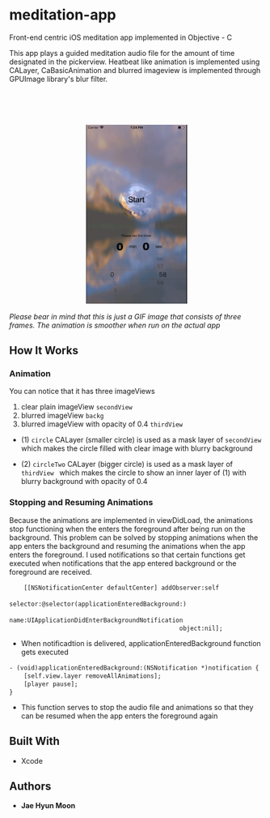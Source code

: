 # meditation-app
Front-end centric iOS meditation app implemented in Objective - C

This app plays a guided meditation audio file for the amount of time designated in the pickerview. 
Heatbeat like animation is implemented using CALayer, CaBasicAnimation and blurred imageview is implemented through GPUImage library's blur filter.                                                                                                         
&nbsp;&nbsp;&nbsp;&nbsp;&nbsp;&nbsp;&nbsp;&nbsp;&nbsp;&nbsp;&nbsp;&nbsp;&nbsp;&nbsp;&nbsp;&nbsp;&nbsp;&nbsp;&nbsp;&nbsp;&nbsp;&nbsp;&nbsp;&nbsp;&nbsp;&nbsp;&nbsp;&nbsp;&nbsp;&nbsp;&nbsp;&nbsp;&nbsp;&nbsp;&nbsp;&nbsp;&nbsp;&nbsp;&nbsp;&nbsp;&nbsp;&nbsp;&nbsp;&nbsp;&nbsp;&nbsp;&nbsp;&nbsp;&nbsp;&nbsp;&nbsp;&nbsp;&nbsp;&nbsp;&nbsp;&nbsp;&nbsp;&nbsp;&nbsp;&nbsp;&nbsp;&nbsp;&nbsp;&nbsp;&nbsp;&nbsp;&nbsp;&nbsp;&nbsp;&nbsp;&nbsp;&nbsp;&nbsp;&nbsp;&nbsp;&nbsp;&nbsp;&nbsp;&nbsp;&nbsp;&nbsp;&nbsp;&nbsp;&nbsp;&nbsp;&nbsp;&nbsp;&nbsp;&nbsp;&nbsp;&nbsp;&nbsp;&nbsp;&nbsp;&nbsp;&nbsp;&nbsp;&nbsp;&nbsp;&nbsp;&nbsp;&nbsp;&nbsp;&nbsp;&nbsp;&nbsp;&nbsp;&nbsp;&nbsp;&nbsp;&nbsp;&nbsp;&nbsp;&nbsp;&nbsp;&nbsp;&nbsp;&nbsp;&nbsp;&nbsp;&nbsp;&nbsp;&nbsp;&nbsp;&nbsp;&nbsp;&nbsp;&nbsp;&nbsp;&nbsp;&nbsp;&nbsp;&nbsp;&nbsp;&nbsp;&nbsp;&nbsp;&nbsp;&nbsp;&nbsp;&nbsp;&nbsp;&nbsp;&nbsp;&nbsp;&nbsp;&nbsp;&nbsp;&nbsp;&nbsp;&nbsp;&nbsp;&nbsp;&nbsp;&nbsp;&nbsp;&nbsp;&nbsp;&nbsp;&nbsp;&nbsp;&nbsp;&nbsp;&nbsp;&nbsp;&nbsp;&nbsp;&nbsp;&nbsp;&nbsp;&nbsp;&nbsp;&nbsp;&nbsp;&nbsp;&nbsp;&nbsp;&nbsp;&nbsp;&nbsp;&nbsp;&nbsp;&nbsp;&nbsp;&nbsp;&nbsp;&nbsp;&nbsp;&nbsp;&nbsp;&nbsp;&nbsp;&nbsp;&nbsp;&nbsp;&nbsp;&nbsp;&nbsp;&nbsp;&nbsp;&nbsp;&nbsp;&nbsp;&nbsp;&nbsp;&nbsp;&nbsp;&nbsp;&nbsp;&nbsp;&nbsp;&nbsp;&nbsp;&nbsp;&nbsp;&nbsp;&nbsp;&nbsp;&nbsp;&nbsp;&nbsp;&nbsp;&nbsp;&nbsp;&nbsp;&nbsp;&nbsp;&nbsp;&nbsp;&nbsp;&nbsp;&nbsp;&nbsp;&nbsp;&nbsp;&nbsp;&nbsp;&nbsp;&nbsp;&nbsp;&nbsp;&nbsp;&nbsp;&nbsp;&nbsp;&nbsp;&nbsp;&nbsp;&nbsp;&nbsp;&nbsp;&nbsp;&nbsp;&nbsp;&nbsp;&nbsp;&nbsp;&nbsp;&nbsp;&nbsp;&nbsp;&nbsp;&nbsp;&nbsp;&nbsp;&nbsp;&nbsp;&nbsp;&nbsp;&nbsp;&nbsp;&nbsp;&nbsp;&nbsp;&nbsp;&nbsp;&nbsp;&nbsp;&nbsp;&nbsp;&nbsp;&nbsp;&nbsp;&nbsp;&nbsp;&nbsp;&nbsp;&nbsp;&nbsp;&nbsp;&nbsp;&nbsp;&nbsp;&nbsp;&nbsp;&nbsp;&nbsp;&nbsp;&nbsp;&nbsp;&nbsp;&nbsp;&nbsp;&nbsp;&nbsp;&nbsp;&nbsp;&nbsp;&nbsp;&nbsp;&nbsp;&nbsp;&nbsp;&nbsp;&nbsp;&nbsp;&nbsp;&nbsp;&nbsp;&nbsp;&nbsp;&nbsp;&nbsp;&nbsp;&nbsp;&nbsp;&nbsp;&nbsp;&nbsp;&nbsp;&nbsp;&nbsp;&nbsp;&nbsp;&nbsp;&nbsp;&nbsp;&nbsp;&nbsp;&nbsp;&nbsp;&nbsp;&nbsp;&nbsp;&nbsp;&nbsp;&nbsp;&nbsp;&nbsp;&nbsp;&nbsp;&nbsp;&nbsp;&nbsp;&nbsp;&nbsp;&nbsp;&nbsp;&nbsp;&nbsp;&nbsp;&nbsp;&nbsp;&nbsp;&nbsp;&nbsp;&nbsp;&nbsp;&nbsp;&nbsp;&nbsp;&nbsp;&nbsp;&nbsp;&nbsp;&nbsp;&nbsp;&nbsp;&nbsp;&nbsp;&nbsp;&nbsp;&nbsp;&nbsp;&nbsp;&nbsp;&nbsp;&nbsp;&nbsp;&nbsp;&nbsp;&nbsp;&nbsp;&nbsp;&nbsp;&nbsp;&nbsp;&nbsp;&nbsp;&nbsp;&nbsp;&nbsp;&nbsp;&nbsp;&nbsp;&nbsp;&nbsp;&nbsp;
<p align="center">
  <img src="https://github.com/moonjae/meditation-app/blob/master/app.gif" width= "200">
</p>

  *Please bear in mind that this is just a GIF image that consists of three frames. The animation is smoother when run on the actual app*








## How It Works 

### Animation
You can notice that it has three imageViews
1. clear plain imageView  ``` secondView ```
2. blurred imageView ``` backg ```
3. blurred imageView with opacity of 0.4  ``` thirdView ```

* (1) ``` circle ``` CALayer (smaller circle) is used as a mask layer of ``` secondView ``` which makes the circle filled with clear image with blurry background 

* (2) ``` circleTwo ``` CALayer (bigger circle) is used as a mask layer of ```thirdView ``` which makes the circle to show an inner layer of (1) with blurry background with opacity of 0.4




### Stopping and Resuming Animations 

Because the animations are implemented in viewDidLoad, the animations stop functioning when the enters the foreground after being run on the background. This problem can be solved by stopping animations when the app enters the background and resuming the animations when the app enters the foreground. I used notifications so that certain functions get executed when notifications that the app entered background or the foreground are received. 







```
    [[NSNotificationCenter defaultCenter] addObserver:self
                                             selector:@selector(applicationEnteredBackground:)
                                                 name:UIApplicationDidEnterBackgroundNotification
                                               object:nil];
```
* When notificadtion is delivered, applicationEnteredBackground function gets executed






```
- (void)applicationEnteredBackground:(NSNotification *)notification {
    [self.view.layer removeAllAnimations];
    [player pause];
}
```
* This function serves to stop the audio file and animations so that they can be resumed when the app enters the foreground again 





## Built With 

* Xcode 




## Authors

* **Jae Hyun Moon** 

